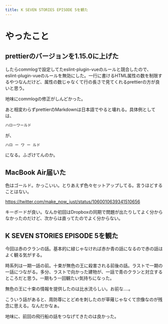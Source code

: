 ```yaml
---
title: K SEVEN STORIES EPISODE 5を観た
---
```


# やったこと

## prettierのバージョンを1.15.0に上げた

したらcommlogで設定してたeslint-plugin-vueのルールと競合したので、eslint-plugin-vueのルールを無効にした。一行に書けるHTML属性の数を制限するやつなんだけど、属性の数じゃなくて行の長さで見てくれるprettierの方が良いと思う。

地味にcommlogの修正がしんどかった。

あと相変わらずprettierのMarkdownは日本語でやると壊れる。具体例としては、

```markdown
ハローワールド
```

が、

```markdown
ハロ ー ワ ー ルド
```

になる。ふざけてんのか。

## MacBook Air届いた

色はゴールド。かっこいい。とりあえず色々セットアップしてる。言うほどすることはない。

https://twitter.com/make_now_just/status/1060010639341510656

キーボードが良い。なんか初回はDropboxの同期で問題が出たりしてよく分からなかったのだけど、次からは直ってたのでよく分からない。

## K SEVEN STORIES EPISODE 5を観た

今回は赤のクランの話。基本的に緑じゃなければ赤か青の話になるので赤の話はよく観る気がする。

時系列は一期一話の前。十束が無色の王に殺害される前後の話。ラストで一期の一話につながる。多分、ラストで向かった建物が、一話で青のクランと対立するところだと思う。一期もう一回観たい気持ちになった。

無色の王に十束の情報を提供したのは比水流らしい。お前な‥‥。

こういう話があると、周防尊にとどめを刺したのが草薙じゃなくて宗像なのが残念に思える。なんだかなぁ。

地味に、前回の飛行船の話をつなげてきたのは良かった。
